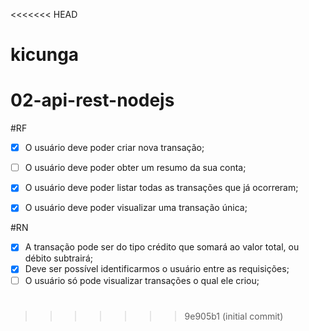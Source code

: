 <<<<<<< HEAD
# kicunga
02-api-rest-nodejs
=======
#RF

- [x] O usuário deve poder criar nova transação;
- [ ] O usuário deve poder obter um resumo da sua conta;
- [x] O usuário deve poder listar todas as transações que já ocorreram;
- [x] O usuário deve poder visualizar uma transação única;


#RN

- [x] A transação pode ser do tipo crédito que somará ao valor total, ou débito subtrairá;
- [x] Deve  ser possível identificarmos o usuário entre as requisições;
- [ ] O usuário só pode visualizar transações o qual ele criou;

#
>>>>>>> 9e905b1 (initial commit)
